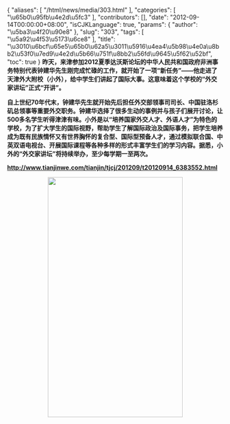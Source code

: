 {
    "aliases": [
        "/html/news/media/303.html"
    ],
    "categories": [
        "\u65b0\u95fb\u4e2d\u5fc3"
    ],
    "contributors": [],
    "date": "2012-09-14T00:00:00+08:00",
    "isCJKLanguage": true,
    "params": {
        "author": "\u5ba3\u4f20\u90e8"
    },
    "slug": "303",
    "tags": [
        "\u5a92\u4f53\u5173\u6ce8"
    ],
    "title": "\u3010\u6bcf\u65e5\u65b0\u62a5\u3011\u5916\u4ea4\u5b98\u4e0a\u8bb2\u53f0\u7ed9\u4e2d\u5b66\u751f\u8bb2\u56fd\u9645\u5f62\u52bf",
    "toc": true
}
**昨天，来津参加2012夏季达沃斯论坛的中华人民共和国政府非洲事务特别代表钟建华先生刚完成忙碌的工作，就开始了一项“新任务”——他走进了天津外大附校（小外），给中学生们讲起了国际大事。这意味着这个学校的“外交家讲坛”正式“开讲”。**

**自上世纪70年代末，钟建华先生就开始先后担任外交部领事司司长、中国驻洛杉矶总领事等重要外交职务。钟建华选择了很多生动的事例并与孩子们展开讨论，让500多名学生听得津津有味。小外是以“培养国家外交人才、外语人才”为特色的学校，为了扩大学生的国际视野，帮助学生了解国际政治及国际事务，把学生培养成为既有民族情怀又有世界胸怀的复合型、国际型预备人才，通过模拟联合国、中英双语电视台、开展国际课程等各种多样的形式丰富学生们的学习内容。据悉，小外的“外交家讲坛”将持续举办，至少每学期一至两次。**

**<http://www.tianjinwe.com/tianjin/tjcj/201209/t20120914_6383552.html>**

**<img
    src="https://cdn.tfls.online/mirror/full/8b712bbffd3c2f787bb48bc47e3effef4ed593a2.jpg"
    style="display:block;margin-left:auto;margin-right:auto;"
    decoding="async"
    fetchpriority="auto"
    loading="lazy"
    height="559"
    width="315"
/>**

